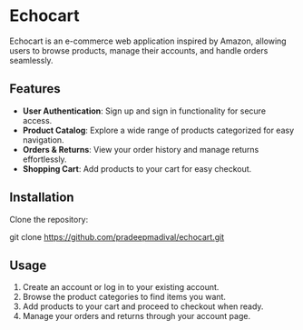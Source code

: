 # Echocart

Echocart is an e-commerce web application inspired by Amazon, allowing users to browse products, manage their accounts, and handle orders seamlessly.

## Features

- **User Authentication**: Sign up and sign in functionality for secure access.
- **Product Catalog**: Explore a wide range of products categorized for easy navigation.
- **Orders & Returns**: View your order history and manage returns effortlessly.
- **Shopping Cart**: Add products to your cart for easy checkout.


## Installation

 Clone the repository:
   
   git clone https://github.com/pradeepmadival/echocart.git
## Usage

1. Create an account or log in to your existing account.
2. Browse the product categories to find items you want.
3. Add products to your cart and proceed to checkout when ready.
4. Manage your orders and returns through your account page.

   
